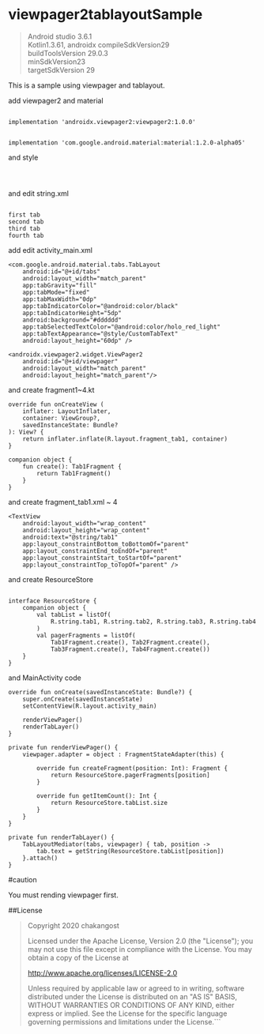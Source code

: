 # viewpager2tablayoutSample

>Android studio 3.6.1   
>Kotlin1.3.61, androidx 
>compileSdkVersion29    
>buildToolsVersion 29.0.3   
>minSdkVersion23    
>targetSdkVersion 29    

This is a sample using viewpager and tablayout.

add viewpager2 and material

<code>
implementation 'androidx.viewpager2:viewpager2:1.0.0'
    
implementation 'com.google.android.material:material:1.2.0-alpha05'
</code>

and style


<code>
<style name="CustomTabText" parent="TextAppearance.Design.Tab">
    <item name="android:textSize">22sp</item>
    <item name="android:textStyle">bold</item>
</style>
</code>


and edit string.xml

<code>
<string name="tab1">first tab</string>
<string name="tab2">second tab</string>
<string name="tab3">third tab</string>
<string name="tab4">fourth tab</string>
</code>


add edit activity_main.xml


    <com.google.android.material.tabs.TabLayout
        android:id="@+id/tabs"
        android:layout_width="match_parent"
        app:tabGravity="fill"
        app:tabMode="fixed"
        app:tabMaxWidth="0dp"
        app:tabIndicatorColor="@android:color/black"
        app:tabIndicatorHeight="5dp"
        android:background="#dddddd"
        app:tabSelectedTextColor="@android:color/holo_red_light"
        app:tabTextAppearance="@style/CustomTabText"
        android:layout_height="60dp" />

    <androidx.viewpager2.widget.ViewPager2
        android:id="@+id/viewpager"
        android:layout_width="match_parent"
        android:layout_height="match_parent"/>


and create fragment1~4.kt




    override fun onCreateView (
        inflater: LayoutInflater,
        container: ViewGroup?,
        savedInstanceState: Bundle?
    ): View? {
        return inflater.inflate(R.layout.fragment_tab1, container)
    }

    companion object {
        fun create(): Tab1Fragment {
            return Tab1Fragment()
        }
    }


and create fragment_tab1.xml ~ 4




    <TextView
        android:layout_width="wrap_content"
        android:layout_height="wrap_content"
        android:text="@string/tab1"
        app:layout_constraintBottom_toBottomOf="parent"
        app:layout_constraintEnd_toEndOf="parent"
        app:layout_constraintStart_toStartOf="parent"
        app:layout_constraintTop_toTopOf="parent" />


and create ResourceStore


<pre><code>
interface ResourceStore {
    companion object {
        val tabList = listOf(
            R.string.tab1, R.string.tab2, R.string.tab3, R.string.tab4
        )
        val pagerFragments = listOf(
            Tab1Fragment.create(), Tab2Fragment.create(),
            Tab3Fragment.create(), Tab4Fragment.create())
    }
}
</code></pre>




and MainActivity code


    override fun onCreate(savedInstanceState: Bundle?) {
        super.onCreate(savedInstanceState)
        setContentView(R.layout.activity_main)

        renderViewPager()
        renderTabLayer()
    }

    private fun renderViewPager() {
        viewpager.adapter = object : FragmentStateAdapter(this) {

            override fun createFragment(position: Int): Fragment {
                return ResourceStore.pagerFragments[position]
            }

            override fun getItemCount(): Int {
                return ResourceStore.tabList.size
            }
        }
    }

    private fun renderTabLayer() {
        TabLayoutMediator(tabs, viewpager) { tab, position ->
            tab.text = getString(ResourceStore.tabList[position])
        }.attach()
    }


#caution

You must rending viewpager first.


##License
>Copyright 2020 chakangost
>
>Licensed under the Apache License, Version 2.0 (the "License");
>you may not use this file except in compliance with the License.
>You may obtain a copy of the License at
>
>http://www.apache.org/licenses/LICENSE-2.0
>
>Unless required by applicable law or agreed to in writing, software
>distributed under the License is distributed on an "AS IS" BASIS,
>WITHOUT WARRANTIES OR CONDITIONS OF ANY KIND, either express or implied.
>See the License for the specific language governing permissions and
>limitations under the License.```

